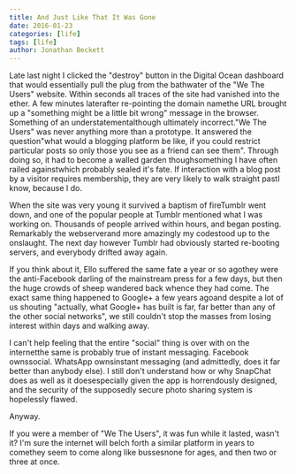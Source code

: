 ```yaml
---
title: And Just Like That It Was Gone
date: 2016-01-23
categories: [life]
tags: [life]
author: Jonathan Beckett
---
```


Late last night I clicked the "destroy" button in the Digital Ocean dashboard that would essentially pull the plug from the bathwater of the "We The Users" website. Within seconds all traces of the site had vanished into the ether. A few minutes laterafter re-pointing the domain namethe URL brought up a "something might be a little bit wrong" message in the browser. Something of an understatementalthough ultimately incorrect."We The Users" was never anything more than a prototype. It answered the question"what would a blogging platform be like, if you could restrict particular posts so only those you see as a friend can see them". Through doing so, it had to become a walled garden thoughsomething I have often railed againstwhich probably sealed it's fate. If interaction with a blog post by a visitor requires membership, they are very likely to walk straight pastI know, because I do.

When the site was very young it survived a baptism of fireTumblr went down, and one of the popular people at Tumblr mentioned what I was working on. Thousands of people arrived within hours, and began posting. Remarkably the webserverand more amazingly my codestood up to the onslaught. The next day however Tumblr had obviously started re-booting servers, and everybody drifted away again.

If you think about it, Ello suffered the same fate a year or so agothey were the anti-Facebook darling of the mainstream press for a few days, but then the huge crowds of sheep wandered back whence they had come. The exact same thing happened to Google+ a few years agoand despite a lot of us shouting "actually, what Google+ has built is far, far better than any of the other social networks", we still couldn't stop the masses from losing interest within days and walking away.

I can't help feeling that the entire "social" thing is over with on the internetthe same is probably true of instant messaging. Facebook ownssocial. WhatsApp ownsinstant messaging (and admittedly, does it far better than anybody else). I still don't understand how or why SnapChat does as well as it doesespecially given the app is horrendously designed, and the security of the supposedly secure photo sharing system is hopelessly flawed.

Anyway.

If you were a member of "We The Users", it was fun while it lasted, wasn't it? I'm sure the internet will belch forth a similar platform in years to comethey seem to come along like bussesnone for ages, and then two or three at once.